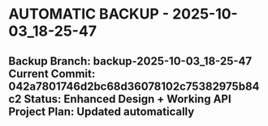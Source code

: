# AUTOMATIC BACKUP - 2025-10-03_18-25-47
Backup Branch: backup-2025-10-03_18-25-47
Current Commit: 042a7801746d2bc68d36078102c75382975b84c2
Status: Enhanced Design + Working API
Project Plan: Updated automatically
---
